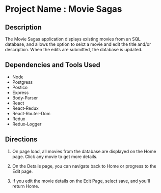 # Project Name : Movie Sagas

## Description

The Movie Sagas application displays existing movies from an SQL database, and allows the option to selct a movie and edit the title and/or description. When the edits are submitted, the database is updated.

## Dependencies and Tools Used

- Node
- Postgress
- Postico
- Express
- Body-Parser
- React
- React-Redux
- React-Router-Dom
- Redux
- Redux-Logger

## Directions

1.  On page load, all movies from the database are displayed on the Home page. Click any movie to get more details.

2.  On the Details page, you can navigate back to Home or progress to the Edit page.

3.  If you edit the movie details on the Edit Page, select save, and you'll return Home.
